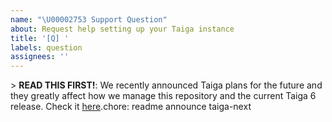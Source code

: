 ```yaml
---
name: "\U00002753 Support Question"
about: Request help setting up your Taiga instance
title: '[Q] '
labels: question
assignees: ''
---
```

&gt; **READ THIS FIRST!**: We recently announced Taiga plans for the future and they greatly affect how we manage this repository and the current Taiga 6 release. Check it [here](https://blog.taiga.io/announcing_taiganext.html).chore: readme announce taiga-next
<!--
  Please, check the official documentation(https://docs.taiga.io) and our resources site(https://resources.taiga.io/) and FAQs(https://resources.taiga.io/faqs/) they may have the solution to your question.

  Describe your question with as many detail as possible to make it easier for anyone to help. If you share any configuration, please, ensure you redact all your credentials.
 -->



